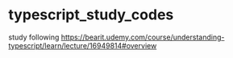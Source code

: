 # typescript_study_codes
study following https://bearit.udemy.com/course/understanding-typescript/learn/lecture/16949814#overview
